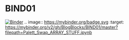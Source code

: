 # BIND01
[![Binder](https://mybinder.org/badge.svg)](https://mybinder.org/v2/gh/BlogBlocks/BIND01/master?filepath=Palett_Swap_ARRAY_STUFF.ipynb)
.. image:: https://mybinder.org/badge.svg :target: https://mybinder.org/v2/gh/BlogBlocks/BIND01/master?filepath=Palett_Swap_ARRAY_STUFF.ipynb
</div>
